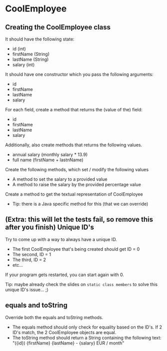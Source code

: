 # CoolEmployee

## Creating the CoolEmployee class

It should have the following state:
- id (int)
- firstName (String)
- lastName (String)
- salary (int)

It should have one constructor which you pass the following arguments:
- id
- firstName
- lastName
- salary

For each field, create a method that returns the (value of the) field:
- id
- firstName
- lastName
- salary

Additionally, also create methods that returns the following values.
- annual salary (monthly salary * 13.9)
- full name (firstName + lastnName)

Create the following methods, which set / modify the following values
- A method to set the salary to a provided value
- A method to raise the salary by the provided percentage value

Create a method to get the textual representation of CoolEmployee
- Tip: there is a Java specific method for this (that we can override)

## (Extra: this will let the tests fail, so remove this after you finish) Unique ID's

Try to come up with a way to always have a unique ID.
- The first CoolEmployee that's being created should get ID = 0
- The second, ID = 1
- The third, ID = 2
- etc...

If your program gets restarted, you can start again with 0.

Tip: maybe already check the slides on `static class members` to solve this unique ID's issue... ;)

## equals and toString
Override both the equals and toString methods.
- The equals method should only check for equality based on the ID's. If 2 ID's match, 
the 2 CoolEmployee objects are equal.
- The toString method should return a String containing 
the following text: "({id}) {firstName} {lastName} - {salary} EUR / month"
